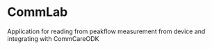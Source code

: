 CommLab
========
Application for reading from peakflow measurement from device and integrating with CommCareODK
